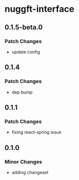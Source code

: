 # nuggft-interface

## 0.1.5-beta.0

### Patch Changes

-   update config

## 0.1.4

### Patch Changes

-   dep bump

## 0.1.1

### Patch Changes

-   fixing react-spring issue

## 0.1.0

### Minor Changes

-   adding changeset
